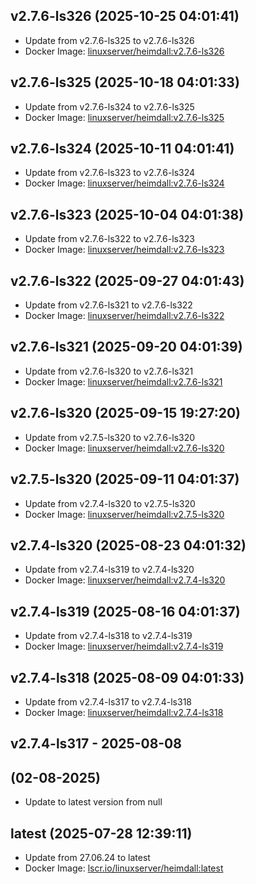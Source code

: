 ## v2.7.6-ls326 (2025-10-25 04:01:41)
- Update from v2.7.6-ls325 to v2.7.6-ls326
- Docker Image: [linuxserver/heimdall:v2.7.6-ls326](https://fleet.linuxserver.io/image?name=)

## v2.7.6-ls325 (2025-10-18 04:01:33)
- Update from v2.7.6-ls324 to v2.7.6-ls325
- Docker Image: [linuxserver/heimdall:v2.7.6-ls325](https://fleet.linuxserver.io/image?name=)

## v2.7.6-ls324 (2025-10-11 04:01:41)
- Update from v2.7.6-ls323 to v2.7.6-ls324
- Docker Image: [linuxserver/heimdall:v2.7.6-ls324](https://fleet.linuxserver.io/image?name=)

## v2.7.6-ls323 (2025-10-04 04:01:38)
- Update from v2.7.6-ls322 to v2.7.6-ls323
- Docker Image: [linuxserver/heimdall:v2.7.6-ls323](https://fleet.linuxserver.io/image?name=)

## v2.7.6-ls322 (2025-09-27 04:01:43)
- Update from v2.7.6-ls321 to v2.7.6-ls322
- Docker Image: [linuxserver/heimdall:v2.7.6-ls322](https://fleet.linuxserver.io/image?name=)

## v2.7.6-ls321 (2025-09-20 04:01:39)
- Update from v2.7.6-ls320 to v2.7.6-ls321
- Docker Image: [linuxserver/heimdall:v2.7.6-ls321](https://fleet.linuxserver.io/image?name=)

## v2.7.6-ls320 (2025-09-15 19:27:20)
- Update from v2.7.5-ls320 to v2.7.6-ls320
- Docker Image: [linuxserver/heimdall:v2.7.6-ls320](https://fleet.linuxserver.io/image?name=)

## v2.7.5-ls320 (2025-09-11 04:01:37)
- Update from v2.7.4-ls320 to v2.7.5-ls320
- Docker Image: [linuxserver/heimdall:v2.7.5-ls320](https://fleet.linuxserver.io/image?name=)

## v2.7.4-ls320 (2025-08-23 04:01:32)
- Update from v2.7.4-ls319 to v2.7.4-ls320
- Docker Image: [linuxserver/heimdall:v2.7.4-ls320](https://fleet.linuxserver.io/image?name=)

## v2.7.4-ls319 (2025-08-16 04:01:37)
- Update from v2.7.4-ls318 to v2.7.4-ls319
- Docker Image: [linuxserver/heimdall:v2.7.4-ls319](https://fleet.linuxserver.io/image?name=)

## v2.7.4-ls318 (2025-08-09 04:01:33)
- Update from v2.7.4-ls317 to v2.7.4-ls318
- Docker Image: [linuxserver/heimdall:v2.7.4-ls318](https://fleet.linuxserver.io/image?name=)

## v2.7.4-ls317 - 2025-08-08

##  (02-08-2025)
- Update to latest version from null
## latest (2025-07-28 12:39:11)
- Update from 27.06.24 to latest
- Docker Image: [lscr.io/linuxserver/heimdall:latest](https://fleet.linuxserver.io/image?name=heimdall)

